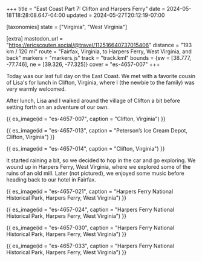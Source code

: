 +++
title = "East Coast Part 7: Clifton and Harpers Ferry"
date = 2024-05-18T18:28:08.647-04:00
updated = 2024-05-27T20:12:19-07:00

[taxonomies]
state = ["Virginia", "West Virginia"]

[extra]
mastodon_url = "https://ericscouten.social/@travel/112516640737015406"
distance = "193 km / 120 mi"
route = "Fairfax, Virginia, to Harpers Ferry, West Virginia, and back"
markers = "markers.js"
track = "track.kml"
bounds = {sw = [38.777, -77.746], ne = [39.326, -77.325]}
cover = "es-4657-007"
+++

Today was our last full day on the East Coast. We met with a favorite cousin of Lisa's for lunch in Clifton, Virginia, where I (the newbie to the family) was very warmly welcomed.

<!-- more -->

After lunch, Lisa and I walked around the village of Clifton a bit before setting forth on an adventure of our own.

{{ es_image(id = "es-4657-007", caption = "Clifton, Virginia") }}

{{ es_image(id = "es-4657-013", caption = "Peterson’s Ice Cream Depot, Clifton, Virginia") }}

{{ es_image(id = "es-4657-014", caption = "Clifton, Virginia") }}

It started raining a bit, so we decided to hop in the car and go exploring. We wound up in Harpers Ferry, West Virginia, where we explored some of the ruins of an old mill. Later (not pictured), we enjoyed some music before heading back to our hotel in Fairfax.

{{ es_image(id = "es-4657-021", caption = "Harpers Ferry National Historical Park, Harpers Ferry, West Virginia") }}

{{ es_image(id = "es-4657-024", caption = "Harpers Ferry National Historical Park, Harpers Ferry, West Virginia") }}

{{ es_image(id = "es-4657-030", caption = "Harpers Ferry National Historical Park, Harpers Ferry, West Virginia") }}

{{ es_image(id = "es-4657-033", caption = "Harpers Ferry National Historical Park, Harpers Ferry, West Virginia") }}
